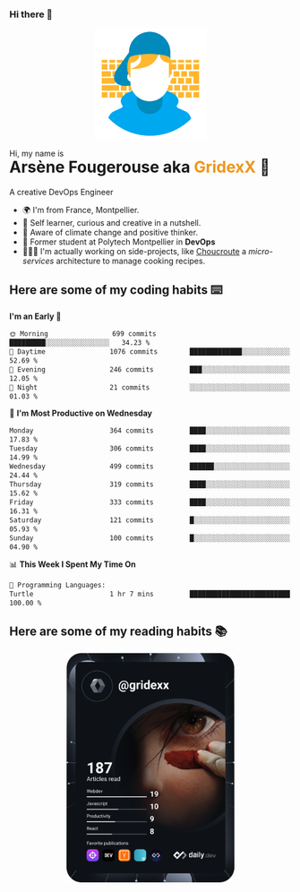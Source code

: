 ### Hi there 👋

<!--
**GridexX/gridexx** is a ✨ _special_ ✨ repository because its `README.md` (this file) appears on your GitHub profile.

Here are some ideas to get you started:

- 🔭 I’m currently working on ...
- 🌱 I’m currently learning ...
- 👯 I’m looking to collaborate on ...
- 🤔 I’m looking for help with ...
- 💬 Ask me about ...
- 📫 How to reach me: ...
- 😄 Pronouns: ...
- ⚡ Fun fact: ...
-->


<!-- Header -->
<div align="center">
  <img align="center" src="./images/user_profile.png" width="200">
</div>
<p>Hi, my name is</p> 
<h1 style="margin-top:-15px">Arsène Fougerouse aka <span style="color:#ef961a">GridexX</span> 👋</h1>

A creative DevOps Engineer

- 🌍 I'm from France, Montpellier.
- 🎨 Self learner, curious and creative in a nutshell. 
- 🌱 Aware of climate change and positive thinker.
- 📕 Former student at Polytech Montpellier in **DevOps**
- 👨🏻‍💻 I'm actually working on side-projects, like [Choucroute](https://github.com/houcroute-orga) a *micro-services* architecture to manage cooking recipes.


## Here are some of my coding habits ⌨️

<!-- Add a section about tech and Ops stack
  Like this one : https://github.com/Xanthus58#-tech-stack
-->
<!--START_SECTION:waka-->
**I'm an Early 🐤** 

```text
🌞 Morning                699 commits         █████████░░░░░░░░░░░░░░░░   34.23 % 
🌆 Daytime                1076 commits        █████████████░░░░░░░░░░░░   52.69 % 
🌃 Evening                246 commits         ███░░░░░░░░░░░░░░░░░░░░░░   12.05 % 
🌙 Night                  21 commits          ░░░░░░░░░░░░░░░░░░░░░░░░░   01.03 % 
```
📅 **I'm Most Productive on Wednesday** 

```text
Monday                   364 commits         ████░░░░░░░░░░░░░░░░░░░░░   17.83 % 
Tuesday                  306 commits         ████░░░░░░░░░░░░░░░░░░░░░   14.99 % 
Wednesday                499 commits         ██████░░░░░░░░░░░░░░░░░░░   24.44 % 
Thursday                 319 commits         ████░░░░░░░░░░░░░░░░░░░░░   15.62 % 
Friday                   333 commits         ████░░░░░░░░░░░░░░░░░░░░░   16.31 % 
Saturday                 121 commits         █░░░░░░░░░░░░░░░░░░░░░░░░   05.93 % 
Sunday                   100 commits         █░░░░░░░░░░░░░░░░░░░░░░░░   04.90 % 
```


📊 **This Week I Spent My Time On** 

```text
💬 Programming Languages: 
Turtle                   1 hr 7 mins         █████████████████████████   100.00 % 
```


<!--END_SECTION:waka-->

## Here are some of my reading habits 📚
<div  align="center">
  <img src="./images/devcard.svg" width="300">
</div>
